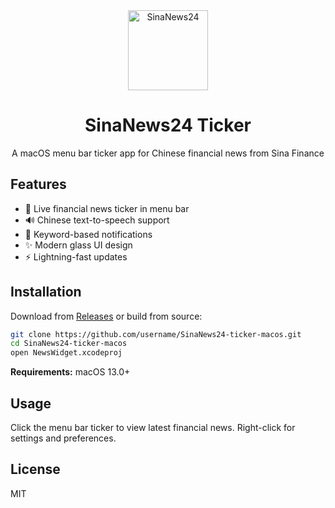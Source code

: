 <div align="center">
  <img src="icon-readme.png" alt="SinaNews24" width="128" height="128" />
  <h1>SinaNews24 Ticker</h1>
  <p>A macOS menu bar ticker app for Chinese financial news from Sina Finance</p>
</div>

## Features

- 📰 Live financial news ticker in menu bar
- 🔊 Chinese text-to-speech support
- 🔔 Keyword-based notifications
- ✨ Modern glass UI design
- ⚡ Lightning-fast updates

## Installation

Download from [Releases](../../releases) or build from source:

```bash
git clone https://github.com/username/SinaNews24-ticker-macos.git
cd SinaNews24-ticker-macos
open NewsWidget.xcodeproj
```

**Requirements:** macOS 13.0+

## Usage

Click the menu bar ticker to view latest financial news. Right-click for settings and preferences.

## License

MIT